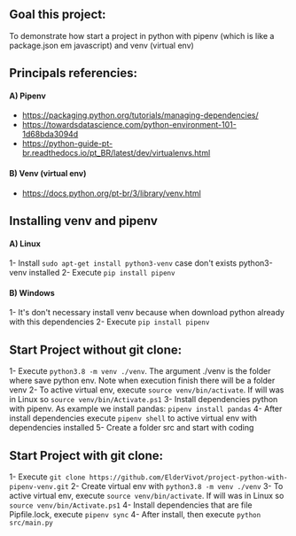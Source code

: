 ## Goal this project:
To demonstrate how start a project in python with pipenv (which is like a package.json em javascript) and venv (virtual env)


## Principals referencies:
#### A) Pipenv
- https://packaging.python.org/tutorials/managing-dependencies/
- https://towardsdatascience.com/python-environment-101-1d68bda3094d
- https://python-guide-pt-br.readthedocs.io/pt_BR/latest/dev/virtualenvs.html
#### B) Venv (virtual env)
- https://docs.python.org/pt-br/3/library/venv.html


## Installing venv and pipenv
#### A) Linux
1- Install `sudo apt-get install python3-venv` case don't exists python3-venv installed
2- Execute `pip install pipenv`
#### B) Windows
1- It's don't necessary install venv because when download python already with this dependencies
2- Execute `pip install pipenv`


## Start Project without git clone:
1- Execute `python3.8 -m venv ./venv`. The argument ./venv is the folder where save python env. Note when execution finish there will be a folder venv
2- To active virtual env, execute `source venv/bin/activate`. If will was in Linux so `source venv/bin/Activate.ps1`
3- Install dependencies python with pipenv. As example we install pandas: `pipenv install pandas`
4- After install dependencies execute `pipenv shell` to active virtual env with dependencies installed
5- Create a folder src and start with coding


## Start Project with git clone:
1- Execute `git clone https://github.com/ElderVivot/project-python-with-pipenv-venv.git`
2- Create virtual env with `python3.8 -m venv ./venv`
3- To active virtual env, execute `source venv/bin/activate`. If will was in Linux so `source venv/bin/Activate.ps1`
4- Install dependencies that are file Pipfile.lock, execute `pipenv sync`
4- After install, then execute `python src/main.py`
